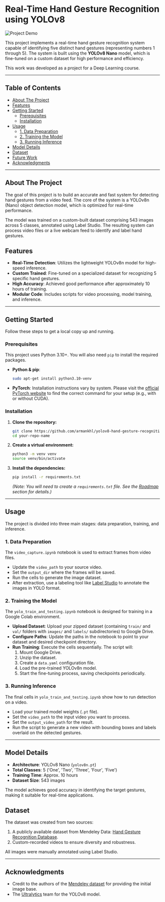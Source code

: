 # Real-Time Hand Gesture Recognition using YOLOv8

![Project Demo](https://i.imgur.com/your-demo-gif.gif) <!-- It's highly recommended to create a GIF of your output video and upload it here -->

This project implements a real-time hand gesture recognition system capable of identifying five distinct hand gestures (representing numbers 1 through 5). The system is built using the **YOLOv8 Nano** model, which is fine-tuned on a custom dataset for high performance and efficiency.

This work was developed as a project for a Deep Learning course.

---

## Table of Contents

- [About The Project](#about-the-project)
- [Features](#features)
- [Getting Started](#getting-started)
  - [Prerequisites](#prerequisites)
  - [Installation](#installation)
- [Usage](#usage)
  - [1. Data Preparation](#1-data-preparation)
  - [2. Training the Model](#2-training-the-model)
  - [3. Running Inference](#3-running-inference)
- [Model Details](#model-details)
- [Dataset](#dataset)
- [Future Work](#future-work)
- [Acknowledgments](#acknowledgments)

---

## About The Project

The goal of this project is to build an accurate and fast system for detecting hand gestures from a video feed. The core of the system is a YOLOv8n (Nano) object detection model, which is optimized for real-time performance.

The model was trained on a custom-built dataset comprising 543 images across 5 classes, annotated using Label Studio. The resulting system can process video files or a live webcam feed to identify and label hand gestures.

## Features

- **Real-Time Detection**: Utilizes the lightweight YOLOv8n model for high-speed inference.
- **Custom Trained**: Fine-tuned on a specialized dataset for recognizing 5 specific hand gestures.
- **High Accuracy**: Achieved good performance after approximately 10 hours of training.
- **Modular Code**: Includes scripts for video processing, model training, and inference.

---

## Getting Started

Follow these steps to get a local copy up and running.

### Prerequisites

This project uses Python 3.10+. You will also need `pip` to install the required packages.

- **Python & pip**:
  ```bash
  sudo apt-get install python3.10-venv
  ```
- **PyTorch**: Installation instructions vary by system. Please visit the [official PyTorch website](https://pytorch.org/get-started/locally/) to find the correct command for your setup (e.g., with or without CUDA).

### Installation

1.  **Clone the repository:**
    ```bash
    git clone https://github.com/armankhl/yolov8-hand-gesture-recognition.git
    cd your-repo-name
    ```

2.  **Create a virtual environment:**
    ```bash
    python3 -m venv venv
    source venv/bin/activate
    ```

3.  **Install the dependencies:**
    ```bash
    pip install -r requirements.txt
    ```
    *(Note: You will need to create a `requirements.txt` file. See the [Roadmap](#-roadmap-for-a-professional-repository) section for details.)*

---

## Usage

The project is divided into three main stages: data preparation, training, and inference.

### 1. Data Preparation

The `video_capture.ipynb` notebook is used to extract frames from video files.

-   Update the `video_path` to your source video.
-   Set the `output_dir` where the frames will be saved.
-   Run the cells to generate the image dataset.
-   After extraction, use a labeling tool like [Label Studio](https://labelstud.io/) to annotate the images in YOLO format.

### 2. Training the Model

The `yolo_train_and_testing.ipynb` notebook is designed for training in a Google Colab environment.

-   **Upload Dataset**: Upload your zipped dataset (containing `train/` and `val/` folders with `images/` and `labels/` subdirectories) to Google Drive.
-   **Configure Paths**: Update the paths in the notebook to point to your dataset and desired checkpoint directory.
-   **Run Training**: Execute the cells sequentially. The script will:
    1.  Mount Google Drive.
    2.  Unzip the dataset.
    3.  Create a `data.yaml` configuration file.
    4.  Load the pre-trained YOLOv8n model.
    5.  Start the fine-tuning process, saving checkpoints periodically.

### 3. Running Inference

The final cells in `yolo_train_and_testing.ipynb` show how to run detection on a video.

-   Load your trained model weights (`.pt` file).
-   Set the `video_path` to the input video you want to process.
-   Set the `output_video_path` for the result.
-   Run the script to generate a new video with bounding boxes and labels overlaid on the detected gestures.

---

## Model Details

-   **Architecture**: YOLOv8 Nano (`yolov8n.pt`)
-   **Total Classes**: 5 ('One', 'Two', 'Three', 'Four', 'Five')
-   **Training Time**: Approx. 10 hours
-   **Dataset Size**: 543 images

The model achieves good accuracy in identifying the target gestures, making it suitable for real-time applications.

## Dataset

The dataset was created from two sources:
1.  A publicly available dataset from Mendeley Data: [Hand Gesture Recognition Database](https://data.mendeley.com/datasets/ndrczc35bt/1).
2.  Custom-recorded videos to ensure diversity and robustness.

All images were manually annotated using Label Studio.

---

## Acknowledgments

-   Credit to the authors of the [Mendeley dataset](https://data.mendeley.com/datasets/ndrczc35bt/1) for providing the initial image base.
-   The [Ultralytics](https://github.com/ultralytics/ultralytics) team for the YOLOv8 model.